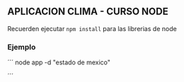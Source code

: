 ## APLICACION CLIMA - CURSO NODE

Recuerden ejecutar ``` npm install ``` para las librerias de node


### Ejemplo

´´´
node app -d "estado de mexico"

´´´
